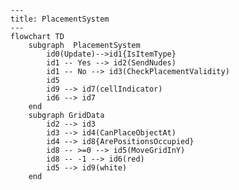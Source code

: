 ﻿```mermaid
---
title: PlacementSystem
---
flowchart TD
    subgraph  PlacementSystem
        id0(Update)-->id1{IsItemType}
        id1 -- Yes --> id2(SendNudes)
        id1 -- No --> id3(CheckPlacementValidity)
        id5
        id9 --> id7(cellIndicator)
        id6 --> id7
    end
    subgraph GridData
        id2 --> id3
        id3 --> id4(CanPlaceObjectAt)
        id4 --> id8{ArePositionsOccupied}
        id8 -- >=0 --> id5(MoveGridInY)
        id8 -- -1 --> id6(red)
        id5 --> id9(white)
    end
    
    
```